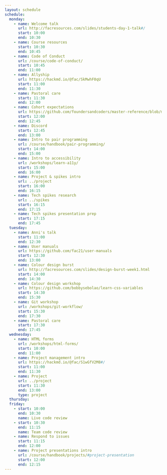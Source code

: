 ```yaml
---
layout: schedule
schedule:
  monday:
    - name: Welcome talk
      url: http://facresources.com/slides/students-day-1-talk#/
      start: 10:00
      end: 10:30
    - name: Course resources
      start: 10:30
      end: 10:45
    - name: Code of Conduct
      url: /course/code-of-conduct/
      start: 10:45
      end: 11:00
    - name: Allyship
      url: https://hackmd.io/@fac/SkMwhF0qU
      start: 11:00
      end: 11:30
    - name: Pastoral care
      start: 11:30
      end: 12:00
    - name: Cohort expectations
      url: https://github.com/foundersandcoders/master-reference/blob/master/coursebook/week-1/cohort-code-of-conduct.md
      start: 12:00
      end: 12:45
    - name: Discord
      start: 12:45
      end: 13:00
    - name: Intro to pair programming
      url: /course/handbook/pair-programming/
      start: 14:00
      end: 15:00
    - name: Intro to accessibility
      url: /workshops/learn-a11y/
      start: 15:00
      end: 16:00
    - name: Project & spikes intro
      url: ../project
      start: 16:00
      end: 16:15
    - name: Tech spikes research
      url: ../spikes
      start: 16:15
      end: 17:15
    - name: Tech spikes presentation prep
      start: 17:15
      end: 17:45
  tuesday:
    - name: Anni's talk
      start: 11:00
      end: 12:30
    - name: User manuals
      url: https://github.com/fac21/user-manuals
      start: 12:30
      end: 13:00
    - name: Colour design burst
      url: http://facresources.com/slides/design-burst-week1.html
      start: 14:00
      end: 14:30
    - name: Colour design workshop
      url: https://github.com/bobbysebolao/learn-css-variables
      start: 14:30
      end: 15:30
    - name: Git workshop
      url: /workshops/git-workflow/
      start: 15:30
      end: 17:30
    - name: Pastoral care
      start: 17:30
      end: 17:45
  wednesday:
    - name: HTML forms
      url: /workshops/html-forms/
      start: 10:00
      end: 11:00
    - name: Project management intro
      url: https://hackmd.io/@fac/S1wGfV2M8#/
      start: 11:00
      end: 11:30
    - name: Project
      url: ../project
      start: 11:30
      end: 13:00
      type: project
  thursday:
  friday:
    - start: 10:00
      end: 10:30
      name: Live code review
    - start: 10:30
      end: 11:15
      name: Team code review
    - name: Respond to issues
      start: 11:15
      end: 12:00
    - name: Project presentations intro
      url: /course/handbook/projects/#project-presentation
      start: 12:00
      end: 12:15
---
```

